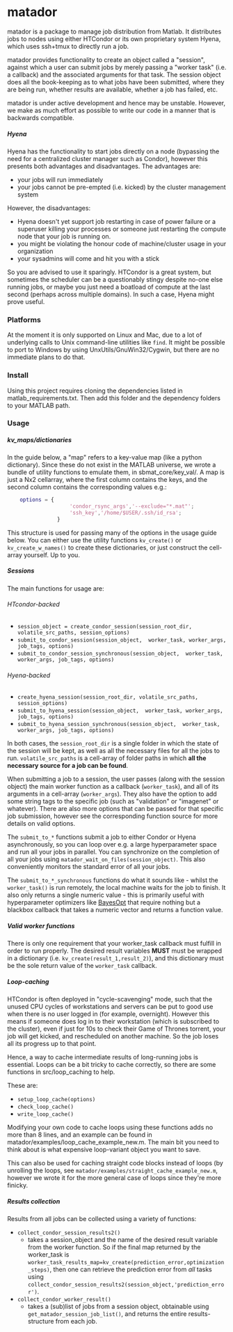 # matador
matador is a package to manage job distribution from Matlab. It distributes jobs to nodes using either HTCondor or its own proprietary system Hyena, which uses ssh+tmux to directly run a job.

matador provides functionality to create an object called a "session", against which a user can submit jobs by merely passing a "worker task" (i.e. a callback) and the associated arguments for that task. The session object does all the book-keeping as to what jobs have been submitted, where they are being run, whether results are available, whether a job has failed, etc.

matador is under active development and hence may be unstable. However, we make as much effort as possible to write our code in a manner that is backwards compatible.

##### Hyena

Hyena has the functionality to start jobs directly on a node (bypassing the need for a centralized cluster manager such as Condor), however this presents both advantages and disadvantages. The advantages are:
* your jobs will run immediately
* your jobs cannot be pre-empted (i.e. kicked) by the cluster management system

However, the disadvantages:
* Hyena doesn't yet support job restarting in case of power failure or a superuser killing your processes or someone just restarting the compute node that your job is running on.
* you might be violating the honour code of machine/cluster usage in your organization
* your sysadmins will come and hit you with a stick

So you are advised to use it sparingly. HTCondor is a great system, but sometimes the scheduler can be a questionably stingy despite no-one else running jobs, or maybe you just need a boatload of compute at the last second (perhaps across multiple domains). In such a case, Hyena might prove useful.

### Platforms

At the moment it is only supported on Linux and Mac, due to a lot of underlying calls to Unix command-line utilities like `find`. It might be possible to port to Windows by using UnxUtils/GnuWin32/Cygwin, but there are no immediate plans to do that.


### Install

Using this project requires cloning the dependencies listed in matlab_requirements.txt. Then add this folder and the dependency folders to your MATLAB path.

### Usage

##### kv_maps/dictionaries 
In the guide below, a "map" refers to a key-value map (like a python dictionary). Since these do not exist in the MATLAB universe, we wrote a bundle of utility functions to emulate them, in sbmat_core/key_val/. A map is just a Nx2 cellarray, where the first column contains the keys, and the second column contains the corresponding values e.g.:
```matlab
	options = {
    				'condor_rsync_args','--exclude="*.mat"';
    				'ssh_key','/home/$USER/.ssh/id_rsa';
                }
```

This structure is used for passing many of the options in the usage guide below. You can either use the utility functions `kv_create()` or `kv_create_w_names()` to create these dictionaries, or just construct the cell-array yourself. Up to you.



##### Sessions

The main functions for usage are:

###### HTcondor-backed
* `session_object = create_condor_session(session_root_dir, volatile_src_paths, session_options)`
* `submit_to_condor_session(session_object,  worker_task, worker_args, job_tags, options)`
* `submit_to_condor_session_synchronous(session_object,  worker_task, worker_args, job_tags, options)`


###### Hyena-backed
* `create_hyena_session(session_root_dir, volatile_src_paths, session_options)`
* `submit_to_hyena_session(session_object,  worker_task, worker_args, job_tags, options)`
* `submit_to_hyena_session_synchronous(session_object,  worker_task, worker_args, job_tags, options)`

In both cases, the `session_root_dir` is a single folder in which the state of the session will be kept, as well as all the necessary files for all the jobs to run. `volatile_src_paths` is a cell-array of folder paths in which **all the necessary source for a job can be found**.

When submitting a job to a session, the user passes (along with the session object) the main worker function as a callback (`worker_task`), and all of its arguments in a cell-array (`worker_args`). They also have the option to add some string tags to the specific job (such as "validation" or "imagenet" or whatever). There are also more options that can be passed for that specific job submission, however see the corresponding function source for more details on valid options.

The `submit_to_*` functions submit a job to either Condor or Hyena asynchronously, so you can loop over e.g.  a large hyperparameter space and run all your jobs in parallel. You can synchronize on the completion of all your jobs using `matador_wait_on_files(session_object)`. This also conveniently monitors the standard error of all your jobs.

The `submit_to_*_synchronous` functions do what it sounds like - whilst the `worker_task()` is run remotely, the local machine waits for the job to finish. It also only returns a single numeric value - this is primarily useful with hyperparameter optimizers like [BayesOpt](https://github.com/rmcantin/bayesopt) that require nothing but a blackbox callback that takes a numeric vector and returns a function value.

##### Valid worker functions
There is only one requirement that your worker_task callback must fulfill in order to run properly. The desired result variables **MUST** must be wrapped in a dictionary (i.e. `kv_create(result_1,result_2)`), and this dictionary must be the sole return value of the `worker_task` callback. 

##### Loop-caching
HTCondor is often deployed in "cycle-scavenging" mode, such that the unused CPU cycles of workstations and servers can be put to good use when there is no user logged in (for example, overnight). However this means if someone does log in to their workstation (which is subscribed to the cluster), even if just for 10s to check their Game of Thrones torrent, your job will get kicked, and rescheduled on another machine. So the job loses all its progress up to that point.

Hence, a way to cache intermediate results of long-running jobs is essential. Loops can be a bit tricky to cache correctly, so there are some functions in src/loop_caching to help.

These are:
*	`setup_loop_cache(options)`
*	`check_loop_cache()`
*	`write_loop_cache()`

Modifying your own code to cache loops using these functions adds no more than 8 lines, and an example can be found in matador/examples/loop_cache_example_new.m. The main bit you need to think about is what expensive loop-variant object you want to save.

This can also be used for caching straight code blocks instead of loops (by unrolling the loops, see `matador/examples/straight_cache_example_new.m`, however we wrote it for the more general case of loops since they're more finicky.


##### Results collection

Results from all jobs can be collected using a variety of functions:
* 	`collect_condor_session_results2()`
	* takes a session_object and the name of the desired result variable from the worker function. So if the final map returned by the worker_task is `worker_task_results_map=kv_create(prediction_error,optimization_steps)`, then one can retrieve the prediction error from *all* tasks using `collect_condor_session_results2(session_object,'prediction_error')`.
* 	`collect_condor_worker_result()`
	* takes a (sub)list of jobs from a session object, obtainable using `get_matador_session_job_list()`, and returns the entire results-structure from each job.
